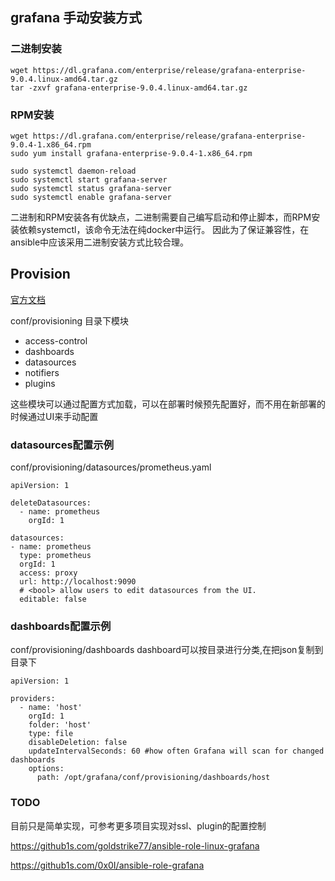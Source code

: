 ## grafana 手动安装方式

### 二进制安装
```
wget https://dl.grafana.com/enterprise/release/grafana-enterprise-9.0.4.linux-amd64.tar.gz
tar -zxvf grafana-enterprise-9.0.4.linux-amd64.tar.gz
```
### RPM安装
```
wget https://dl.grafana.com/enterprise/release/grafana-enterprise-9.0.4-1.x86_64.rpm
sudo yum install grafana-enterprise-9.0.4-1.x86_64.rpm

sudo systemctl daemon-reload
sudo systemctl start grafana-server
sudo systemctl status grafana-server
sudo systemctl enable grafana-server
```

二进制和RPM安装各有优缺点，二进制需要自己编写启动和停止脚本，而RPM安装依赖systemctl，该命令无法在纯docker中运行。
因此为了保证兼容性，在ansible中应该采用二进制安装方式比较合理。

## Provision

[官方文档](https://grafana.com/docs/grafana/latest/administration/provisioning/)

conf/provisioning 目录下模块
- access-control
- dashboards
- datasources
- notifiers
- plugins

这些模块可以通过配置方式加载，可以在部署时候预先配置好，而不用在新部署的时候通过UI来手动配置

### datasources配置示例
conf/provisioning/datasources/prometheus.yaml
```
apiVersion: 1

deleteDatasources:
  - name: prometheus
    orgId: 1

datasources:
- name: prometheus
  type: prometheus
  orgId: 1
  access: proxy
  url: http://localhost:9090
  # <bool> allow users to edit datasources from the UI.
  editable: false

```

### dashboards配置示例
conf/provisioning/dashboards 
dashboard可以按目录进行分类,在把json复制到目录下
```
apiVersion: 1

providers:
  - name: 'host'
    orgId: 1
    folder: 'host'
    type: file
    disableDeletion: false
    updateIntervalSeconds: 60 #how often Grafana will scan for changed dashboards
    options:
      path: /opt/grafana/conf/provisioning/dashboards/host
```

### TODO 

目前只是简单实现，可参考更多项目实现对ssl、plugin的配置控制

https://github1s.com/goldstrike77/ansible-role-linux-grafana

https://github1s.com/0x0I/ansible-role-grafana



